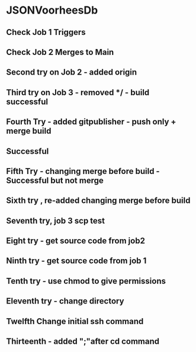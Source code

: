 # JSONVoorheesDb

## Check Job 1 Triggers

## Check Job 2 Merges to Main

## Second try on Job 2 - added origin

## Third try on Job 3 - removed */ - build successful

## Fourth Try - added gitpublisher - push only + merge build

## Successful

## Fifth Try - changing merge before build - Successful but not merge

## Sixth try , re-added changing merge before build

## Seventh try, job 3 scp test

## Eight try - get source code from job2

## Ninth try - get source code from job 1 

## Tenth try - use chmod to give permissions 

## Eleventh try - change directory

## Twelfth Change initial ssh command

## Thirteenth - added ";"after cd command 